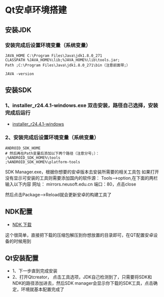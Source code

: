 # Qt安卓环境搭建
## 安装JDK
### 安装完成后设置环境变量（系统变量）
``` shell
JAVA_HOME C:\Program Files\Java\jdk1.8.0_271
CLASSPATH %JAVA_HOME%\lib;%JAVA_HOME%\lib\tools.jar;
Path ;C:\Program Files\Java\jdk1.8.0_271\bin（注意前面带;）

JAVA -version
```

## 安装SDK
### 1、installer_r24.4.1-windows.exe 双击安装，路径自己选择，安装完成后运行

* [installer_r24.4.1-windows](https://dl.google.com/android/installer_r24.4.1-windows.exe?utm_source=androiddevtools&utm_medium=website)

### 2、安装完成后设置环境变量（系统变量）
``` shell
ANDROID_SDK_HOME 
# 然后再在Path变量后添加以下两个路径（注意分号;）：
;%ANDROID_SDK_HOME%\tools
;%ANDROID_SDK_HOME%\platform-tools
```
SDK Manager.exe，根据你想要的安卓版本去安装所需要的相关工具包
如果打开没有显示可安装的工具则需要添加国内的软件源：
Tools–>option,在下面的两栏输入以下内容 网址： mirrors.neusoft.edu.cn 端口：80，点击close

然后点击Package–>Reload就会更新安卓的构建工具了

## NDK配置

* [NDK 下载](https://developer.android.google.cn/ndk/downloads?hl=zh-cn)

这个很简单，直接把下载的压缩包解压到你想放置的目录即可，在QT配置安卓设备的时候用到

## Qt安装配置
* 1、下一步直到完成安装
* 2、打开Qtcreator， 点击工具选项，JDK自己检测到了，只需要将SDK和NDK的路径添加进去，然后SDK manager会显示你下载的SDK工具，点击确定，环境就基本配置完成了








